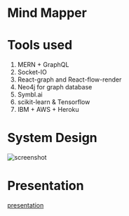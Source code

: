 # Mind Mapper

# Tools used

1. MERN + GraphQL
2. Socket-IO
3. React-graph and React-flow-render
4. Neo4j for graph database
5. Symbl.ai
6. scikit-learn & Tensorflow
7. IBM + AWS + Heroku

# System Design

![screenshot](https://github.com/Chinmay-395/Mind_Mapper/github_meta_data/system_design.png)

# Presentation

[presentation](https://github.com/Chinmay-395/Mind_Mapper/github_meta_data/Mind_Mapper.pptx)
